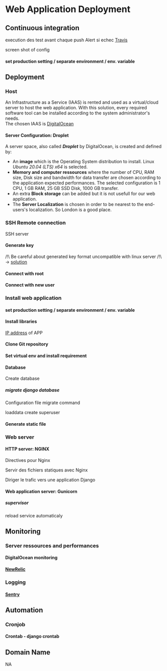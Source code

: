 # Web Application Deployment


## Continuous integration

execution des test avant chaque push
Alert si echec 
[Travis](https://docs.travis-ci.com/user/languages/python)

screen shot of config

#### set production setting / separate environment / env. variable


## Deployment

### Host

An Infrastructure as a Service (IAAS) is rented and used as a virtual/cloud server to host the web application.
With this solution, every required software tool can be installed according to the system administrator's needs.  
The chosen IAAS is [DigitalOcean](https://www.digitalocean.com)

#### Server Configuration: Droplet

A server space, also called ___Droplet___ by DigitalOcean, is created and defined by:

* An __image__ which is the Operating System distribution to install. Linux _Ubuntu 20.04 (LTS) x64_ is selected.
* __Memory and computer ressources__ where the number of CPU, RAM size, Disk size and bandwidth for data transfer are chosen according to the application expected performances. The selected configuration is 1 CPU, 1 GB RAM, 25 GB SSD Disk, 1000 GB transfer.
* An extra __Block storage__ can be added but it is not usefull for our web application.
* The __Server Localization__ is chosen in order to be nearest to the end-users's localization. So London is a good place.

### SSH Remote connection

SSH server

#### Generate key

/!\ Be careful about generated key format uncompatible with linux server /!\ -> [solution](https://www.digitalocean.com/docs/droplets/how-to/add-ssh-keys/create-with-putty)

#### Connect with root

#### Connect with new user

### Install web application

#### set production setting / separate environment / env. variable

#### Install libraries

[IP address](https://134.209.185.7) of APP

#### Clone Git repository

#### Set virtual env and install requirement

#### Database

Create database

##### migrate django database

Configuration file
migrate command

loaddata
create superuser

#### Generate static file


### Web server

#### HTTP server: NGINX

Directives pour Nginx

Servir des fichiers statiques avec Nginx

Diriger le trafic vers une application Django

#### Web application server: Gunicorn

##### supervisor 
reload service automaticaly



## Monitoring

### Server ressources and performances

#### DigitalOcean monitoring

#### [NewRelic](https://newrelic.fr/)

### Logging 

#### [Sentry](https://sentry.io)



## Automation

### Cronjob

#### Crontab - django crontab


## Domain Name

NA
